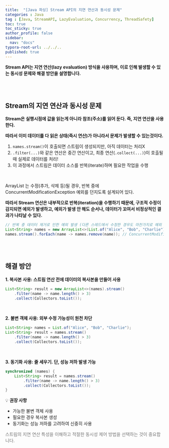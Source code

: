 ```yaml
---
title:  "[Java 파싱] Stream API의 지연 연산과 동시성 문제"
categories : Java
tag : [Java, StreamAPI, LazyEvaluation, Concurrency, ThreadSafety]
toc: true
toc_sticky: true
author_profile: false
sidebar:
  nav: "docs"
typora-root-url: ../../..
published: true
---
```




**Stream API는 지연 연산(lazy evaluation) 방식을 사용하며, 이로 인해 발생할 수 있는 동시성 문제와 해결 방안을 설명합니다.**

<br>

<br>

## Stream의 지연 연산과 동시성 문제

**Stream은 실행시점에 값을 읽는게 아니라 참조(주소)를 읽어 둔다. 즉, 지연 연산을 사용한다.**

**따라서 이미 데이터를 다 읽은 상태(즉시 연산)가 아니라서 문제가 발생할 수 있는것이다.**

1. `names.stream()`이 호출되면 스트림이 생성되지만, 아직 데이터는 처리X
2. `.filter(...)`와 같은 연산은 중간 연산이고, 최종 연산(`.collect(...)`)이 호출될 때 실제로 데이터를 처리!
3. 이 과정에서 스트림은 데이터 소스를 반복(iterate)하며 필요한 작업을 수행

<br>

ArrayList 는 수정(추가, 삭제 등)될 경우, 반복 중에 ConcurrentModificationException 예외를 던지도록 설계되어 있다.

**따라서 Stream 연산은 내부적으로 반복(iteration)을 수행하기 때문에, 구조적 수정이 감지되면 예외가 발생하고, 예외가 발생 안 해도 순서나, 데이터가 꼬여서 비정상적인 결과가 나타날 수 있다.**

```java
// 반복 중 데이터 제거로 인한 예외 발생 (다른 스레드에서 수정한 경우도 마찬가지로 예외 발생)
List<String> names = new ArrayList<>(List.of("Alice", "Bob", "Charlie"));
names.stream().forEach(name -> names.remove(name)); // ConcurrentModificationException
```

<br>

<br>

## 해결 방안

**1. 복사본 사용: 스트림 연산 전에 데이터의 복사본을 만들어 사용**

```java
List<String> result = new ArrayList<>(names).stream()
    .filter(name -> name.length() > 3)
    .collect(Collectors.toList());
```

<br>

**2. 불변 객체 사용: 외부 수정 가능성이 원천 차단**

```java
List<String> names = List.of("Alice", "Bob", "Charlie");
List<String> result = names.stream()
    .filter(name -> name.length() > 3)
    .collect(Collectors.toList());
```

<br>

**3. 동기화 사용: 줄 세우기. 단, 성능 저하 발생 가능**

```java
synchronized (names) {
    List<String> result = names.stream()
        .filter(name -> name.length() > 3)
        .collect(Collectors.toList());
}
```

💡 **권장 사항**

- 가능한 불변 객체 사용
- 필요한 경우 복사본 생성
- 동기화는 성능 저하를 고려하여 신중히 사용

<span style="color:#777777">스트림의 지연 연산 특성을 이해하고 적절한 동시성 제어 방법을 선택하는 것이 중요합니다.</span>
